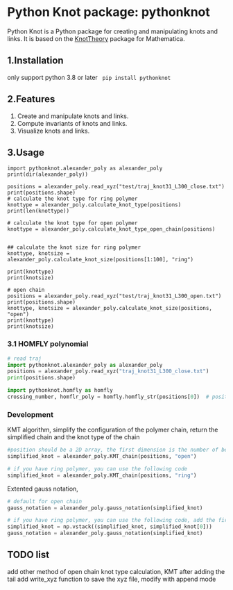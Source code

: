 # Python Knot package: pythonknot

Python Knot is a Python package for creating and manipulating knots and links. It is based on the [KnotTheory](https://knot.theory.org) package for Mathematica.

## 1.Installation
only support python 3.8 or later
``` pip install pythonknot```
## 2.Features

1. Create and manipulate knots and links.
2. Compute invariants of knots and links.
3. Visualize knots and links.

## 3.Usage

    import pythonknot.alexander_poly as alexander_poly
    print(dir(alexander_poly))

    positions = alexander_poly.read_xyz("test/traj_knot31_L300_close.txt")
    print(positions.shape)
    # calculate the knot type for ring polymer
    knottype = alexander_poly.calculate_knot_type(positions)
    print(len(knottype))    

    # calculate the knot type for open polymer
    knottype = alexander_poly.calculate_knot_type_open_chain(positions)


    ## calculate the knot size for ring polymer
    knottype, knotsize = alexander_poly.calculate_knot_size(positions[1:100], "ring")

    print(knottype)
    print(knotsize)

    # open chain 
    positions = alexander_poly.read_xyz("test/traj_knot31_L300_open.txt")
    print(positions.shape)
    knottype, knotsize = alexander_poly.calculate_knot_size(positions, "open")
    print(knottype)
    print(knotsize)

### 3.1 HOMFLY polynomial

```python
# read traj
import pythonknot.alexander_poly as alexander_poly
positions = alexander_poly.read_xyz("traj_knot31_L300_close.txt")
print(positions.shape)

import pythonknot.homfly as homfly
crossing_number, homflr_poly = homfly.homfly_str(positions[0])  # position should be N_atom*3 array
```

### Development

KMT algorithm, simplify the configuration of the polymer chain, return the simplified chain and the knot type of the chain

```python
#position should be a 2D array, the first dimension is the number of beads, the second dimension is the x, y, z coordinates
simplified_knot = alexander_poly.KMT_chain(positions, "open")

# if you have ring polymer, you can use the following code
simplified_knot = alexander_poly.KMT_chain(positions, "ring")
```

Extented gauss notation,
```python
# default for open chain
gauss_notation = alexander_poly.gauss_notation(simplified_knot)

# if you have ring polymer, you can use the following code, add the first point to the end of the chain
simplified_knot = np.vstack((simplified_knot, simplified_knot[0]))
gauss_notation = alexander_poly.gauss_notation(simplified_knot)

```

## TODO list
add other method of open chain knot type calculation, KMT after adding the tail
add write_xyz function to save the xyz file, modify with append mode